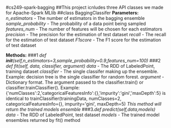 #cs249-spark-bagging
##This project icnludes three API classes we made for Apache-Spark MLlib
##class BaggingClassifer
**Parameters:**
*n_estimators* - The number of estimators in the bagging ensemble
*sample_probability* - The probability of a data point being sampled
*features_num* - The number of features will be chosen for each estimators
*precision* - The precision for the estimation of test dataset
*recall* - The recall for the estimation of test dataset
*F1score* - The F1 score for the estimation of test dataset

**Methods:**
###1 *def __init__(self,n_estimators=3,sample_probability=0.9,features_num=100)*
###2 *def fit(self, data, classifier, argument)*
  *data* - The RDD of LabeledPoint, training dataset
  *classifier* - The single classifer making up the ensemble. Example: decision tree is the single classifier for random forest.
  *argument* - Dictionary format. The argument passed to the classifier.train() or classifier.trainClassifier(). 
  Example: {'numClasses':2,'categoricalFeaturesInfo':{},'impurity':'gini','maxDepth':5} is identical to
  trainClassifier(trainingData, numClasses=2, categoricalFeaturesInfo={}, impurity='gini', maxDepth=5)
  *This method will return the trained models ensemble*
###3.*def predict(self,data,models)*
  *data* - The RDD of LabeledPoint, test dataset
  *models* - The trained model ensembles returned by fit() method
